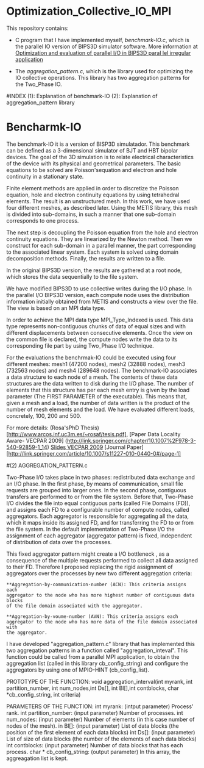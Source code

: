# Optimization_Collective_IO_MPI

This repository contains:

- C program that I have implemented myself,
*benchmark-IO.c*, which is the parallel IO version of BIPS3D simulator software. More information at [Optimization and evaluation of parallel I/O in BIPS3D paral
lel irregular application](http://www.arcos.inf.uc3m.es/~desingh/papers/2007/2007PMEO.pdf) 

- The *aggregation_pattern.c*, which is the library used for optimizing the IO collective operations. This library has two aggregation patterns for the Two_Phase IO.


#INDEX
(1): Explanation of benchmark-IO
(2): Explanation of aggregation_pattern library

# Bencharmk-IO 

The benchmark-IO it is a version of BISP3D simulatador. This benchmark
can be defined as a 3-dimensional simulator of BJT and HBT bipolar devices.
The goal of the 3D simulation is to relate electrical characteristics of the
device with its physical and geometrical parameters. The basic equations to be
solved are Poisson'sequation and electron and hole continuity in a
stationary state.

Finite element methods are applied in order to discretize the Poisson
equation, hole and electron continuity equations by using tetrahedral
elements. The result is an unstructured mesh. In this
work, we have used four different meshes, as described later.
Using the METIS library, this mesh is divided into sub-domains, in such
a manner that one sub-domain corresponds to one process.

The next step is decoupling the Poisson equation from
the hole and electron continuity equations. They are linearized by the Newton
method. Then we construct for each sub-domain in a parallel manner, the part
corresponding to the associated linear system. Each system is solved using
domain decomposition methods. Finally, the results are written to a file.

In the original BIPS3D version, the results are gathered at a root node, which
stores the data sequentially to the file system. 

We have modified BIPS3D to use collective writes during the I/O phase.
In the parallel I/O BIPS3D version, each compute node uses the distribution
information initially obtained from METIS and constructs a view over the file.
The view is based on an MPI data type. 

In order to achieve the MPI data type MPI_Type_Indexed is used. This data
type represents non-contiguous chunks of data of equal sizes and with
different displacements between consecutive elements.
Once the view on the common file is declared, the compute nodes write the data
to its corresponding file part by using Two_Phase I/O technique.

For the evaluations the benchrmak-IO could be executed using four different meshes: mesh1
(47200 nodes), mesh2 (32888 nodes), mesh3 (732563 nodes) and mesh4 (289648
nodes). The benchmark-IO associates a data structure to each node of a mesh. The
contents of these data structures are the data written to disk during the I/O
phase. The number of elements that this structure has per each mesh entry is
given by the load parameter (The FIRST PARAMETER of the executable). This means that, given a mesh and a load, the
number of data written is the product of the number of mesh elements and the
load. We have evaluated different loads, concretely, 100, 200 and
500.

For more details: (Rosa'sPhD Thesis)[http://www.arcos.inf.uc3m.es/~rosaf/tesis.pdf],
[Paper Data Locality Aware- VECPAR 2009] (http://link.springer.com/chapter/10.1007%2F978-3-540-92859-1_14)
[Slides VECPAR 2009]()
[Journal Paper][http://link.springer.com/article/10.1007/s11227-010-0440-0#/page-1]

#(2) AGGREGATION_PATTERN.c

Two-Phase I/O takes place in two phases: redistributed data exchange and an I/O
phase. In the first phase, by means of communication, small file requests are
grouped into larger ones. In the second phase, contiguous transfers are
performed to or from the file system. Before that, Two-Phase I/O divides the
file into equal contiguous parts (called File Domains (FD)), and assigns each
FD to a configurable number of compute nodes, called aggregators. Each
aggregator is responsible for aggregating all the data, which it maps inside
its assigned FD, and for transferring the FD to or from the file system. In
the default implementation of Two-Phase I/O the assignment of each aggregator
(aggregator pattern) is fixed, independent of distribution of data over the
processes.  

This fixed aggregator pattern might create a I/O bottleneck , as a
consequence of the multiple requests performed to collect all data assigned to
their FD. Therefore I proposed replacing the rigid assignment of aggregators
over the processes by new two different aggregation criteria:

	**Aggregation-by-communication-number (ACN): This criteria assigns each
	aggregator to the node who has more highest number of contiguous data blocks
	of the file domain associated with the aggregator. 

	**Aggregation-by-voume-number (AVN): This criteria assigns each
	aggregator to the node who has more data of the file domain associated with
	the aggregator. 

I have developed "aggregation_pattern.c" library that has implemented this two
aggregation patterns in a function called "aggregation_inteval". This function could be called from a parallel MPI
application, to obtain the aggregation list (called in this library cb_config_string) and configure
the aggregators by using one of MPIO-HINT (cb_config_list).

PROTOTYPE OF THE FUNCTION:
void aggregation_interval(int myrank, int partition_number, int num_nodes,int Ds[], int Bl[],int contblocks, char *cb_config_string, int criteria)

PARAMETERS OF THE FUNCTION:
int myrank: (intput parameter) Process' rank.
int partition_number: (input parameter) Number of processes.
int num_nodes: (input parameter) Number of elements (in this case number of nodes of the mesh).
in Bl[]: (input parameter) List of data blocks (the position of the first element of each data blocks)
int Ds[]: (input parameter) List of size of data blocks (the number of the
elements of each data blocks) 
int contblocks: (input parameter) Number of data blocks that has each
process. 
char * cb_config_string: (output parameter) In this array, the aggreagation
list is kept. 
